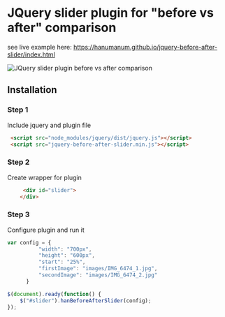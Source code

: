 # JQuery slider plugin for "before vs after" comparison 
see live example here:
https://hanumanum.github.io/jquery-before-after-slider/index.html

![JQuery slider plugin before vs after comparison](https://raw.githubusercontent.com/hanumanum/before-after-slider/master/thumbnail.png)

## Installation

### Step 1
Include jquery and plugin file

```html
 <script src="node_modules/jquery/dist/jquery.js"></script>
 <script src="jquery-before-after-slider.min.js"></script>
```


### Step 2
Create wrapper for plugin

```html
     <div id="slider">
    </div>
```

### Step 3
Configure plugin and run it 

```javascript
var config = {
          "width": "700px",
          "height": "600px",
          "start": "25%",
          "firstImage": "images/IMG_6474_1.jpg",
          "secondImage": "images/IMG_6474_2.jpg"
      }

$(document).ready(function() {
    $("#slider").hanBeforeAfterSlider(config);
});
```

